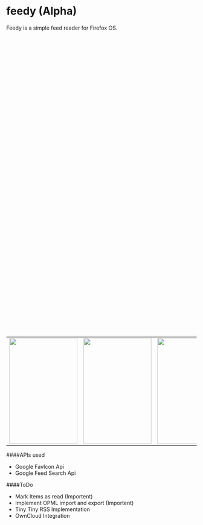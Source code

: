 # feedy (Alpha)


Feedy is a simple feed reader for Firefox OS. 

<p style="text-align:center;height:20%;width:100%" > <center>
<table border=0> <tr><td>
<img src="https://c4.staticflickr.com/8/7748/18026119542_05ed4f39de.jpg" width="180px" height="280px"> 
</td><td>
<img src="https://c2.staticflickr.com/6/5348/18003389866_7f021f483c.jpg" width="180px" height="280px"> 
</td><td>
<img src="https://c2.staticflickr.com/6/5324/18086453282_b2231d7463.jpg" width="180px" height="280px"> 
</td><td>
<img src="https://c4.staticflickr.com/8/7783/18001725338_a65e058320.jpg" width="180px" height="280px"> 
</td>

<td>
<img src="https://c4.staticflickr.com/8/7795/18072762829_b53432e38c.jpg" width="180px" height="280px"> 
</td>

</tr></table>
</center>

</p>



####APIs used

* Google FavIcon Api
* Google Feed Search Api





####ToDo
* Mark Items as read (Importent)
* Implement OPML import and export (Importent)
* Tiny Tiny RSS Implementation
* OwnCloud Integration

